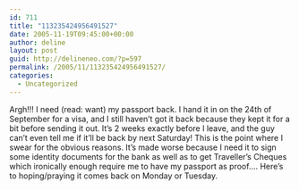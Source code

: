 ```yaml
---
id: 711
title: "113235424956491527"
date: 2005-11-19T09:45:00+00:00
author: deline
layout: post
guid: http://delineneo.com/?p=597
permalink: /2005/11/113235424956491527/
categories:
  - Uncategorized
---
```

Argh!!! I need (read: want) my passport back. I hand it in on the 24th of September for a visa, and I still haven&#8217;t got it back because they kept it for a bit before sending it out. It&#8217;s 2 weeks exactly before I leave, and the guy can&#8217;t even tell me if it&#8217;ll be back by next Saturday! This is the point where I swear for the obvious reasons. It&#8217;s made worse because I need it to sign some identity documents for the bank as well as to get Traveller&#8217;s Cheques which ironically enough require me to have my passport as proof&#8230;. Here&#8217;s to hoping/praying it comes back on Monday or Tuesday.